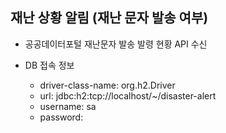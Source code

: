 ## 재난 상황 알림 (재난 문자 발송 여부)

- 공공데이터포털 재난문자 발송 발령 현황 API 수신

- DB 접속 정보
  - driver-class-name: org.h2.Driver
  - url: jdbc:h2:tcp://localhost/~/disaster-alert
  - username: sa
  - password: 
